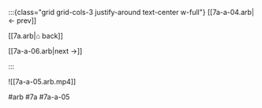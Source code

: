 :::{class="grid grid-cols-3 justify-around text-center w-full"}
[[7a-a-04.arb|← prev]]

[[7a.arb|⌂ back]]

[[7a-a-06.arb|next →]]

:::

![[7a-a-05.arb.mp4]]

#arb #7a #7a-a-05

